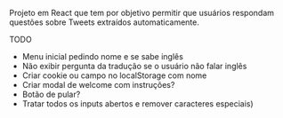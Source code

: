 Projeto em React que tem por objetivo permitir que usuários respondam questões sobre Tweets extraídos automaticamente.


TODO

- Menu inicial pedindo nome e se sabe inglês
- Não exibir pergunta da tradução se o usuário não falar inglês
- Criar cookie ou campo no localStorage com nome
- Criar modal de welcome com instruções? 
- Botão de pular? 
- Tratar todos os inputs abertos e remover caracteres especiais) 
